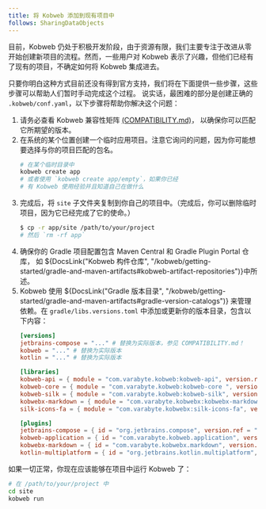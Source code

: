 ```yaml
---
title: 将 Kobweb 添加到现有项目中
follows: SharingDataObjects
---
```


目前，Kobweb 仍处于积极开发阶段，由于资源有限，我们主要专注于改进从零开始创建新项目的流程。然而，一些用户对 Kobweb 
表示了兴趣，但他们已经有了现有的项目，不确定如何将 Kobweb 集成进去。

只要你明白这种方式目前还没有得到官方支持，我们将在下面提供一些步骤，这些步骤可以帮助人们暂时手动完成这个过程。
说实话，最困难的部分是创建正确的 `.kobweb/conf.yaml`，以下步骤将帮助你解决这个问题：

1. 请务必查看 Kobweb 兼容性矩阵 [(COMPATIBILITY.md)](https://github.com/varabyte/kobweb/blob/main/COMPATIBILITY.md)，
   以确保你可以匹配它所期望的版本。
2. 在系统的某个位置创建一个临时应用项目。注意它询问的问题，因为你可能想要选择与你的项目匹配的包名。
   ```bash
   # 在某个临时目录中
   kobweb create app
   # 或者使用 `kobweb create app/empty`，如果你已经
   # 有 Kobweb 使用经验并且知道自己在做什么
   ```
3. 完成后，将 `site` 子文件夹复制到你自己的项目中。（完成后，你可以删除临时项目，因为它已经完成了它的使命。）
   ```bash
   $ cp -r app/site /path/to/your/project
   # 然后 `rm -rf app`
   ```
4. 确保你的 Gradle 项目配置包含 Maven Central 和 Gradle Plugin Portal 仓库，
   如 ${DocsLink("Kobweb 构件仓库", "/kobweb/getting-started/gradle-and-maven-artifacts#kobweb-artifact-repositories")}中所述。
5. Kobweb 使用 ${DocsLink("Gradle 版本目录", "/kobweb/getting-started/gradle-and-maven-artifacts#gradle-version-catalogs")}
   来管理依赖。在 `gradle/libs.versions.toml` 中添加或更新你的版本目录，包含以下内容：
   ```toml
   [versions]
   jetbrains-compose = "..." # 替换为实际版本，参见 COMPATIBILITY.md！
   kobweb = "..." # 替换为实际版本
   kotlin = "..." # 替换为实际版本

   [libraries]
   kobweb-api = { module = "com.varabyte.kobweb:kobweb-api", version.ref = "kobweb" }
   kobweb-core = { module = "com.varabyte.kobweb:kobweb-core ", version.ref = "kobweb" }
   kobweb-silk = { module = "com.varabyte.kobweb:kobweb-silk", version.ref = "kobweb" }
   kobwebx-markdown = { module = "com.varabyte.kobwebx:kobwebx-markdown", version.ref = "kobweb" }
   silk-icons-fa = { module = "com.varabyte.kobwebx:silk-icons-fa", version.ref = "kobweb" }

   [plugins]
   jetbrains-compose = { id = "org.jetbrains.compose", version.ref = "jetbrains-compose" }
   kobweb-application = { id = "com.varabyte.kobweb.application", version.ref = "kobweb" }
   kobwebx-markdown = { id = "com.varabyte.kobwebx.markdown", version.ref = "kobweb" }
   kotlin-multiplatform = { id = "org.jetbrains.kotlin.multiplatform", version.ref = "kotlin" }
   ```

如果一切正常，你现在应该能够在项目中运行 Kobweb 了：

```bash
# 在 /path/to/your/project 中
cd site
kobweb run
```
